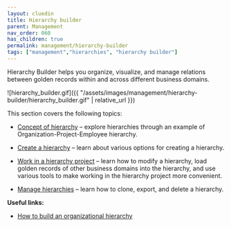 ```yaml
---
layout: cluedin
title: Hierarchy builder
parent: Management
nav_order: 060
has_children: true
permalink: management/hierarchy-builder
tags: ["management","hierarchies", "hierarchy builder"]
---
```


Hierarchy Builder helps you organize, visualize, and manage relations between golden records within and across different business domains.

![hierarchy_builder.gif]({{ "/assets/images/management/hierarchy-builder/hierarchy_builder.gif" | relative_url }})

This section covers the following topics:

- [Concept of hierarchy](/management/hierarchy-builder/concept-of-hierarchy) – explore hierarchies through an example of Organization-Project-Employee hierarchy.

- [Create a hierarchy](/management/hierarchy-builder/create-a-hierarchy) – learn about various options for creating a hierarchy.

- [Work in a hierarchy project](/management/hierarchy-builder/work-in-a-hierarchy-project) – learn how to modify a hierarchy, load golden records of other business domains into the hierarchy, and use various tools to make working in the hierarchy project more convenient.

- [Manage hierarchies](/management/hierarchy-builder/manage-hierarchies) – learn how to clone, export, and delete a hierarchy.

**Useful links:**

- [How to build an organizational hierarchy](/kb/how-to-build-an-organizational-hierarchy)